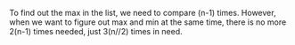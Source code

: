 To find out the max in the list, we need to compare (n-1) times.
However, when we want to figure out max and min at the same time, there is no more 2(n-1) times needed,
just 3(n//2) times in need.
